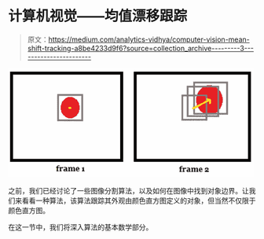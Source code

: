 # 计算机视觉——均值漂移跟踪

> 原文：<https://medium.com/analytics-vidhya/computer-vision-mean-shift-tracking-a8be4233d9f6?source=collection_archive---------3----------------------->

![](img/ae5fade93aa92b0454c97adb17829554.png)

之前，我们已经讨论了一些图像分割算法，以及如何在图像中找到对象边界。让我们来看看一种算法，该算法跟踪其外观由颜色直方图定义的对象，但当然不仅限于颜色直方图。

在这一节中，我们将深入算法的基本数学部分。